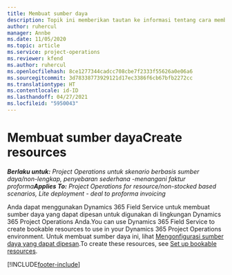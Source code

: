 ```yaml
---
title: Membuat sumber daya
description: Topik ini memberikan tautan ke informasi tentang cara membuat sumber daya yang dapat dipesan.
author: ruhercul
manager: Annbe
ms.date: 11/05/2020
ms.topic: article
ms.service: project-operations
ms.reviewer: kfend
ms.author: ruhercul
ms.openlocfilehash: 8ce1277344cadcc708cbe7f2333f55626a0e06a6
ms.sourcegitcommit: 3d78338773929121d17ec3386f6cb67bfb2272cc
ms.translationtype: HT
ms.contentlocale: id-ID
ms.lasthandoff: 04/27/2021
ms.locfileid: "5950043"
---
```

# <a name="create-resources"></a><span data-ttu-id="b6a14-103">Membuat sumber daya</span><span class="sxs-lookup"><span data-stu-id="b6a14-103">Create resources</span></span>

<span data-ttu-id="b6a14-104">_**Berlaku untuk:** Project Operations untuk skenario berbasis sumber daya/non-lengkap, penyebaran sederhana -menangani faktur proforma_</span><span class="sxs-lookup"><span data-stu-id="b6a14-104">_**Applies To:** Project Operations for resource/non-stocked based scenarios, Lite deployment - deal to proforma invoicing_</span></span>

<span data-ttu-id="b6a14-105">Anda dapat menggunakan Dynamics 365 Field Service untuk membuat sumber daya yang dapat dipesan untuk digunakan di lingkungan Dynamics 365 Project Operations Anda.</span><span class="sxs-lookup"><span data-stu-id="b6a14-105">You can use Dynamics 365 Field Service to create bookable resources to use in your Dynamics 365 Project Operations environment.</span></span> <span data-ttu-id="b6a14-106">Untuk membuat sumber daya ini, lihat [Mengonfigurasi sumber daya yang dapat dipesan](/dynamics365/field-service/set-up-bookable-resources).</span><span class="sxs-lookup"><span data-stu-id="b6a14-106">To create these resources, see [Set up bookable resources](/dynamics365/field-service/set-up-bookable-resources).</span></span>


[!INCLUDE[footer-include](../includes/footer-banner.md)]